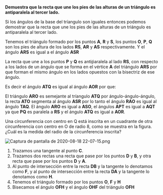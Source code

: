**Demuestra que la recta que une los pies de las alturas de un triángulo es antiparalela al tercer lado.**  

Si los ángulos de la base del tríangulo son iguales entonces podemos demostrar que la recta que une los pies de las alturas de un triángulo es antiparalela al tercer lado.  

Tenemos el triángulo formado por los puntos **A**, **R** y **S**, los puntos **O**, **P**, **Q** son los pies de altura de los lados **RS**, **AR** y **AS** respectivamente. Y el ángulo **ARS** es igual a el ángulo **ASR** 

La recta que une a los puntos **P** y **Q** es antiṕaralela al lado **RS**, con respecto a los lados de un ángulo que se forma en el vértice **A** del triángulo **ARS** por que forman el mismo ángulo en los lados opuestos con la bisectriz de ese ángulo.

Es decir el ángulo **ATQ** es igual al ángulo **AOR** por que:

El triángulo **ARO** es semejante al tríangulo **ATQ** por ángulo-ángulo-ángulo, la recta **ATO** segmenta al ángulo **ASR** por lo tanto el ángulo **RAO** es igual al ángulo **TAQ**. El ángulo **ARO** es igual a **ASO**, el ángulos **APT** es igual a **AQT** ya que **PQ** es paralela a **RS** y el ángulo **ATQ** es igual a **AOR**.


Una circunferencia con centro en Q está inscrita en un cuadrante de otra circunferencia con centro en O de radio 8, como se muestra en la figura. ¿Cuál es la medida del radio de la circunferencia inscrita?

![Captura de pantalla de 2020-08-18 22-07-15.png](/home/rigoberto/Im%C3%A1genes/Captura%20de%20pantalla%20de%202020-08-18%2022-07-15.png)

1. Trazamos una tangente al punto **C**.
2. Trazamos dos rectas una recta que pase por los puntos **D** y **B**, y otra recta que pase por los puntos **D** y **A**.
3. Al punto de intersección entre la recta **DB** y la tangente lo denotamos como **F**, y al punto de intersección entre la recta **DA** y la tangente lo denotamos como **H**.
4. Tenemos el triángulo formado por los puntos **O**, **F** y **H**
5. Bisecamos el ángulo **OFH** y el ángulo **OHF** del triángulo **OFH**